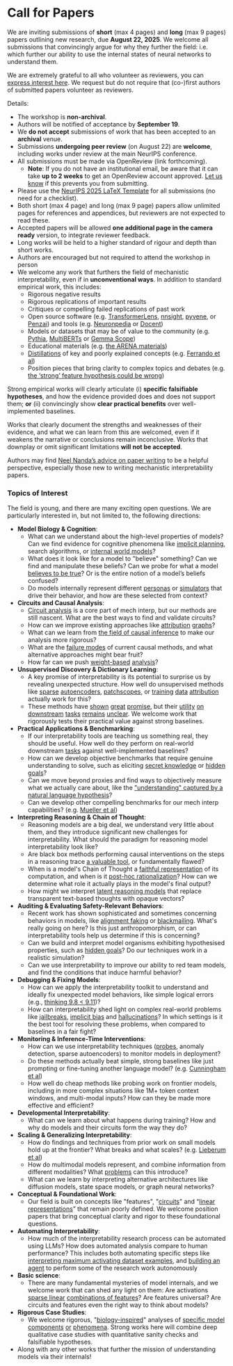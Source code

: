 # Call for Papers
We are inviting submissions of **short** (max 4 pages) and **long** (max 9 pages) papers outlining new research, due **August 22, 2025**. We welcome all submissions that convincingly argue for why they further the field: i.e. which further our ability to use the internal states of neural networks to understand them. 

We are extremely grateful to all who volunteer as reviewers, you can [express interest here](https://www.google.com/url?q=https://docs.google.com/forms/d/e/1FAIpQLSdiw1SJllzoTz_nqzDTzTOGb9DV3W_truQyh-WvYj_QGIi7Mg/viewform?usp%3Ddialog&sa=D&source=editors&ust=1753549673297037&usg=AOvVaw1ILvsYi3oZjssgaj663_Tx). We request but do not require that (co-)first authors of submitted papers volunteer as reviewers. 

Details: 
* The workshop is **non-archival**.
* Authors will be notified of acceptance by **September 19**.
* We **do not accept** submissions of work that has been accepted to an **archival** venue.
* Submissions **undergoing peer review** (on August 22) are **welcome**, including works under review at the main NeurIPS conference.
* All submissions must be made via OpenReview (link forthcoming).
  * **Note**: If you do not have an institutional email, be aware that it can take **up to 2 weeks** to get an OpenReview account approved. [Let us know](mailto:neurips2025@mechinterpworkshop.com) if this prevents you from submitting.
* Please use the [NeurIPS 2025 LaTeX Template](https://www.google.com/url?q=https://media.neurips.cc/Conferences/NeurIPS2025/Styles.zip&sa=D&source=editors&ust=1753549673298480&usg=AOvVaw2rHXB_yu5nM7YqDmxxZtW9) for all submissions (no need for a checklist).
* Both short (max 4 page) and long (max 9 page) papers allow unlimited pages for references and appendices, but reviewers are not expected to read these.
* Accepted papers will be allowed **one additional page in the camera ready** version, to integrate reviewer feedback.
* Long works will be held to a higher standard of rigour and depth than short works.
* Authors are encouraged but not required to attend the workshop in person
* We welcome any work that furthers the field of mechanistic interpretability, even if in **unconventional ways**. In addition to standard empirical work, this includes:
  * Rigorous negative results
  * Rigorous replications of important results
  * Critiques or compelling failed replications of past work
  * Open source software (e.g. [TransformerLens](https://www.google.com/url?q=https://github.com/neelnanda-io/TransformerLens&sa=D&source=editors&ust=1753549673299783&usg=AOvVaw0jUrb2pJHRI_nsKqOXXbfx), [nnsight](https://www.google.com/url?q=https://github.com/ndif-team/nnsight&sa=D&source=editors&ust=1753549673299863&usg=AOvVaw2qWKn-IYqfd-Xunkmc-qJ4), [pyvene](https://www.google.com/url?q=https://github.com/stanfordnlp/pyvene/tree/main/pyvene/models/mlp&sa=D&source=editors&ust=1753549673299942&usg=AOvVaw2MY_sU4OlYcuAHZjBDFV-u), or [Penzai](https://www.google.com/url?q=https://github.com/google-deepmind/penzai&sa=D&source=editors&ust=1753549673300023&usg=AOvVaw08WFx7zA7FZQMFoIQmuxIz)) and tools (e.g. [Neuronpedia](https://www.google.com/url?q=http://neuronpedia.org&sa=D&source=editors&ust=1753549673300125&usg=AOvVaw3byelkQA1cmGrWZYfFb3DS) or [Docent](https://www.google.com/url?q=https://transluce.org/introducing-docent&sa=D&source=editors&ust=1753549673300208&usg=AOvVaw2qtytPrJvpoC4JLl-WTkUH))
  * Models or datasets that may be of value to the community (e.g. [Pythia](https://www.google.com/url?q=https://arxiv.org/abs/2304.01373&sa=D&source=editors&ust=1753549673300366&usg=AOvVaw3DcmO7prKpvah1KKgil0W8), [MultiBERTs](https://www.google.com/url?q=https://arxiv.org/abs/2106.16163&sa=D&source=editors&ust=1753549673300432&usg=AOvVaw3ZafxOaYv7ShzbnFnOVs-V) or [Gemma Scope](https://www.google.com/url?q=https://arxiv.org/abs/2408.05147&sa=D&source=editors&ust=1753549673300505&usg=AOvVaw3hApAaJk4QzuitsjGH-enW))
  * Educational materials (e.g. [the ARENA materials](https://www.google.com/url?q=https://arena3-chapter1-transformer-interp.streamlit.app/&sa=D&source=editors&ust=1753549673300740&usg=AOvVaw3j_3dKWEhy2NnrqgEBuaui))
  * [Distillations](https://www.google.com/url?q=https://distill.pub/2017/research-debt/&sa=D&source=editors&ust=1753549673300883&usg=AOvVaw0snDLdUgf3HqYy9DzBmGUX) of key and poorly explained concepts (e.g. [Ferrando et al](https://www.google.com/url?q=https://arxiv.org/abs/2405.00208&sa=D&source=editors&ust=1753549673301007&usg=AOvVaw1iyre3y4HbVUNlmOdqiccu))
  * Position pieces that bring clarity to complex topics and debates (e.g. [the ‘strong’ feature hypothesis could be wrong](https://www.google.com/url?q=https://www.alignmentforum.org/posts/tojtPCCRpKLSHBdpn/the-strong-feature-hypothesis-could-be-wrong&sa=D&source=editors&ust=1753549673301261&usg=AOvVaw3WyGdKna9z4UcZyiIVvZNJ))

Strong empirical works will clearly articulate (i) **specific falsifiable hypotheses**, and how the evidence provided does and does not support them; **or** (ii) convincingly show **clear practical benefits** over well-implemented baselines. 

Works that clearly document the strengths and weaknesses of their evidence, and what we can learn from this are welcomed, even if it weakens the narrative or conclusions remain inconclusive. Works that downplay or omit significant limitations **will not be accepted**. 

Authors may find [Neel Nanda’s advice on paper writing](https://www.google.com/url?q=https://www.alignmentforum.org/posts/eJGptPbbFPZGLpjsp/highly-opinionated-advice-on-how-to-write-ml-papers&sa=D&source=editors&ust=1753549673302332&usg=AOvVaw3U_TvCCw3hDhJKZ8EgPCSB) to be a helpful perspective, especially those new to writing mechanistic interpretability papers. 
### Topics of Interest
The field is young, and there are many exciting open questions. We are particularly interested in, but not limited to, the following directions: 
* **Model Biology & Cognition**:
  * What can we understand about the high-level properties of models? Can we find evidence for cognitive phenomena like [implicit planning](https://www.google.com/url?q=https://transformer-circuits.pub/2025/attribution-graphs/biology.html%23dives-poems&sa=D&source=editors&ust=1753549673303241&usg=AOvVaw0h9s178AXzQYQO7q6heP2J), search algorithms, or [internal world models](https://www.google.com/url?q=https://arxiv.org/abs/2210.13382&sa=D&source=editors&ust=1753549673303437&usg=AOvVaw1ezLOwfT44MrCUt9YFfphf)?
  * What does it look like for a model to "believe" something? Can we find and manipulate these beliefs? Can we probe for what a model [believes to be true](https://www.google.com/url?q=https://arxiv.org/abs/2310.06824&sa=D&source=editors&ust=1753549673303716&usg=AOvVaw1SsXkNNPdnXI9kW4Y5s4Hd)? Or is the entire notion of a model’s beliefs confused?
  * Do models internally represent different [personas](https://www.google.com/url?q=https://arxiv.org/abs/2406.12094&sa=D&source=editors&ust=1753549673303967&usg=AOvVaw2M5nNMfid0hoA2UyqnevUC) or [simulators](https://www.google.com/url?q=https://www.nature.com/articles/s41586-023-06647-8&sa=D&source=editors&ust=1753549673304060&usg=AOvVaw0sEqJTwe4Vy0pViT-ln5Pb) that drive their behavior, and how are these selected from context?
* **Circuits and Causal Analysis**:
  * [Circuit analysis](https://www.google.com/url?q=https://distill.pub/2020/circuits/zoom-in/&sa=D&source=editors&ust=1753549673304437&usg=AOvVaw0fgR3zgVjqiNZD4tZFw5jy) is a core part of mech interp, but our methods are still nascent. What are the best ways to find and validate circuits?
  * How can we improve existing approaches like [attribution](https://www.google.com/url?q=https://arxiv.org/abs/2406.11944&sa=D&source=editors&ust=1753549673304743&usg=AOvVaw0L1Za4QjvfAOdhdrngfuvF) [graphs](https://www.google.com/url?q=https://transformer-circuits.pub/2025/attribution-graphs/methods.html&sa=D&source=editors&ust=1753549673304827&usg=AOvVaw3wTwVxIPKi-iN28AuAAGek)?
  * What can we learn from [the field of causal inference](https://www.google.com/url?q=https://arxiv.org/abs/2407.04690&sa=D&source=editors&ust=1753549673304999&usg=AOvVaw39ZZ9kyRPFYpfj8SL_dLSc) to make our analysis more rigorous?
  * What are the [failure modes](https://www.google.com/url?q=https://arxiv.org/abs/2307.15771&sa=D&source=editors&ust=1753549673305145&usg=AOvVaw0CNJUbDeWdN11a3p9rheMb) of current causal methods, and what alternative approaches might bear fruit?
  * How far can we push [weight-based](https://www.google.com/url?q=https://arxiv.org/abs/2301.05217&sa=D&source=editors&ust=1753549673305342&usg=AOvVaw1glmz8u-6-00F7O2NNyoRW) [analysis](https://www.google.com/url?q=https://arxiv.org/abs/2410.08417&sa=D&source=editors&ust=1753549673305407&usg=AOvVaw1SD0wR0taXrb2Y6Bs2KSi-)?
* **Unsupervised Discovery & Dictionary Learning**:
  * A key promise of interpretability is its potential to surprise us by revealing unexpected structure. How well do unsupervised methods like [sparse](https://www.google.com/url?q=https://arxiv.org/abs/2103.15949&sa=D&source=editors&ust=1753549673305748&usg=AOvVaw3E6kL1HXUC8fpeF2Vez4n0) [autoencoders](https://www.google.com/url?q=https://transformer-circuits.pub/2023/monosemantic-features&sa=D&source=editors&ust=1753549673305840&usg=AOvVaw3RzMwtfEwVeHrzpxbvCpgl), [patch](https://www.google.com/url?q=https://arxiv.org/abs/2401.06102&sa=D&source=editors&ust=1753549673305927&usg=AOvVaw0q_-AaJ7fHQi1V_rVgfPwB)[scopes](https://www.google.com/url?q=https://arxiv.org/abs/2403.10949v2&sa=D&source=editors&ust=1753549673306013&usg=AOvVaw1mQmD3hi9w1lr7XOgI5VFc), or [training](https://www.google.com/url?q=https://proceedings.mlr.press/v70/koh17a?ref%3Dhttps://githubhelp.com&sa=D&source=editors&ust=1753549673306161&usg=AOvVaw3DOyMTcE-KLulXaGsRub7x) [data](https://www.google.com/url?q=https://arxiv.org/abs/2308.03296&sa=D&source=editors&ust=1753549673306253&usg=AOvVaw28PCDOsCojn8xkwVPWDskK) [attribution](https://www.google.com/url?q=https://arxiv.org/abs/2205.11482&sa=D&source=editors&ust=1753549673306333&usg=AOvVaw1mEQHC40U9frLpAwOFWRZ9) actually work for this?
  * These methods have [shown](https://www.google.com/url?q=https://transformer-circuits.pub/2024/scaling-monosemanticity/index.html&sa=D&source=editors&ust=1753549673306499&usg=AOvVaw12bkDnlnm4bQjKQuVkzVkl) [great](https://www.google.com/url?q=https://transformer-circuits.pub/2025/attribution-graphs/biology.html&sa=D&source=editors&ust=1753549673306581&usg=AOvVaw2bfD24CvIWW8Z6iyUIJ3uk) [promise](https://www.google.com/url?q=https://arxiv.org/abs/2503.10965&sa=D&source=editors&ust=1753549673306648&usg=AOvVaw3emWQdmD1OVl4Ez6GVHVMD), but their [utility](https://www.google.com/url?q=https://arxiv.org/abs/2502.16681&sa=D&source=editors&ust=1753549673306723&usg=AOvVaw1xeyx7Yv-PzboPQDxzPhKe) [on](https://www.google.com/url?q=https://www.tilderesearch.com/blog/sieve&sa=D&source=editors&ust=1753549673306784&usg=AOvVaw1CH8TKcId1L5gzbbBdl-x1) [downstream](https://www.google.com/url?q=https://arxiv.org/abs/2501.17148&sa=D&source=editors&ust=1753549673306848&usg=AOvVaw3ZUxtRN80NS8QRWyu-kCvD) [tasks](https://www.google.com/url?q=https://transformer-circuits.pub/2024/features-as-classifiers/index.html&sa=D&source=editors&ust=1753549673306936&usg=AOvVaw15U7Kip8Py8nw-0lpT66Zi) [remains](https://www.google.com/url?q=https://arxiv.org/abs/2502.04382&sa=D&source=editors&ust=1753549673307004&usg=AOvVaw0pO5G7k9qHCcb0_BnnEHkj) [unclear](https://www.google.com/url?q=https://www.alignmentforum.org/posts/4uXCAJNuPKtKBsi28/negative-results-for-saes-on-downstream-tasks&sa=D&source=editors&ust=1753549673307172&usg=AOvVaw0-NnyJIDtmiw4PYIysN6L8). We welcome work that rigorously tests their practical value against strong baselines.
* **Practical Applications & Benchmarking**:
  * If our interpretability tools are teaching us something real, they should be useful. How well do they perform on real-world downstream [tasks](https://www.google.com/url?q=https://www.lesswrong.com/posts/wGRnzCFcowRCrpX4Y/downstream-applications-as-validation-of-interpretability&sa=D&source=editors&ust=1753549673307781&usg=AOvVaw3gu3mO9kBt4o87dayV0_8W) against well-implemented baselines?
  * How can we develop objective benchmarks that require genuine understanding to solve, such as eliciting [secret knowledge](https://www.google.com/url?q=https://arxiv.org/abs/2505.14352&sa=D&source=editors&ust=1753549673308046&usg=AOvVaw2ZQkHDhrk_sucTYISrHYcd) or [hidden goals](https://www.google.com/url?q=https://arxiv.org/abs/2503.10965&sa=D&source=editors&ust=1753549673308145&usg=AOvVaw2UZvfKD7Ea6Rnifndl4Gfa)?
  * Can we move beyond proxies and find ways to objectively measure what we actually care about, like the ["understanding" captured by a natural language hypothesis](https://www.google.com/url?q=https://arxiv.org/abs/2502.04382&sa=D&source=editors&ust=1753549673308484&usg=AOvVaw0CERB3t8bCtnJCSYu9shhO)?
  * Can we develop other compelling benchmarks for our mech interp capabilities? (e.g. [Mueller et al](https://www.google.com/url?q=https://arxiv.org/abs/2504.13151&sa=D&source=editors&ust=1753549673308674&usg=AOvVaw2UsW9152u6limwkq4lL29I))
* **Interpreting Reasoning & Chain of Thought**:
  * Reasoning models are a big deal, we understand very little about them, and they introduce significant new challenges for interpretability. What should the paradigm for reasoning model interpretability look like?
  * Are black box methods performing causal interventions on the steps in a reasoning trace [a valuable tool](https://www.google.com/url?q=https://arxiv.org/abs/2506.19143&sa=D&source=editors&ust=1753549673309303&usg=AOvVaw2_zJe1puq191F8MxDpcEt9), or fundamentally flawed?
  * When is a model's Chain of Thought a [faithful representation](https://www.google.com/url?q=https://arxiv.org/abs/2305.04388&sa=D&source=editors&ust=1753549673309484&usg=AOvVaw1Hk4YIj7r286nxDGJqMPFN) of its computation, and when is it [post-hoc rationalization](https://www.google.com/url?q=https://arxiv.org/abs/2503.08679&sa=D&source=editors&ust=1753549673309603&usg=AOvVaw3hbRYWy0KKVjye8g4HfQWE)? How can we determine what role it actually plays in the model's final output?
  * How might we interpret [latent reasoning models](https://www.google.com/url?q=https://arxiv.org/abs/2412.06769&sa=D&source=editors&ust=1753549673309928&usg=AOvVaw2uidWAsQTFUwQrID43Msnr) that replace transparent text-based thoughts with opaque vectors?
* **Auditing & Evaluating Safety-Relevant Behaviors**:
  * Recent work has shown sophisticated and sometimes concerning behaviors in models, like [alignment faking](https://www.google.com/url?q=https://arxiv.org/abs/2412.14093&sa=D&source=editors&ust=1753549673310314&usg=AOvVaw1LL6xgS85kjmcq6c7BpURm) or [blackmailing](https://www.google.com/url?q=https://www.anthropic.com/research/agentic-misalignment&sa=D&source=editors&ust=1753549673310406&usg=AOvVaw0exvajZ6mvVm-Q90fXs11y). What's really going on here? Is this just anthropomorphism, or can interpretability tools help us determine if this is concerning?
  * Can we build and interpret model organisms exhibiting hypothesised properties, such as [hidden goals](https://www.google.com/url?q=https://arxiv.org/abs/2503.10965&sa=D&source=editors&ust=1753549673310716&usg=AOvVaw1sJNTW81HKxUKTBXoE-Ies)? Do our techniques work in a realistic simulation?
  * Can we use interpretability to improve our ability to red team models, and find the conditions that induce harmful behavior?
* **Debugging & Fixing Models**:
  * How can we apply the interpretability toolkit to understand and ideally fix unexpected model behaviors, like simple logical errors (e.g., [thinking 9.8 < 9.11](https://www.google.com/url?q=https://transluce.org/observability-interface&sa=D&source=editors&ust=1753549673311346&usg=AOvVaw0wvzJQzrY13nfrVt4M0Erk))?
  * How can interpretability shed light on complex real-world problems like [jailbreaks](https://www.google.com/url?q=https://transformer-circuits.pub/2025/attribution-graphs/biology.html%23dives-jailbreak&sa=D&source=editors&ust=1753549673311664&usg=AOvVaw3pjnBXci30fJjbtx6c4-Qp), [implicit bias](https://www.google.com/url?q=https://arxiv.org/abs/2506.10922&sa=D&source=editors&ust=1753549673311804&usg=AOvVaw0EWng7CczrNNplhLTdAe3B) and [hallucinations](https://www.google.com/url?q=https://arxiv.org/abs/2411.14257&sa=D&source=editors&ust=1753549673311946&usg=AOvVaw2GPutSSj3TyavI4PcVIpst)? In which settings is it the best tool for resolving these problems, when compared to baselines in a fair fight?
* **Monitoring & Inference-Time Interventions**:
  * How can we use interpretability techniques ([probes](https://www.google.com/url?q=https://arxiv.org/abs/2102.12452&sa=D&source=editors&ust=1753549673312477&usg=AOvVaw0A1BG0l0hN92FWbKg1xKw3), anomaly detection, sparse autoencoders) to monitor models in deployment?
  * Do these methods actually beat simple, strong baselines like just prompting or fine-tuning another language model? (e.g. [Cunningham et al](https://www.google.com/url?q=https://alignment.anthropic.com/2025/cheap-monitors/&sa=D&source=editors&ust=1753549673312796&usg=AOvVaw1ZeI-fLIxVQsc69v8HGNjn))
  * How well do cheap methods like probing work on frontier models, including in more complex situations like 1M+ token context windows, and multi-modal inputs? How can they be made more effective and efficient?
* **Developmental Interpretability**:
  * What can we learn about what happens during training? How and why do models and their circuits form the way they do?
* **Scaling & Generalizing Interpretability**:
  * How do findings and techniques from prior work on small models hold up at the frontier? What breaks and what scales? (e.g. [Lieberum et al](https://www.google.com/url?q=https://arxiv.org/abs/2307.09458&sa=D&source=editors&ust=1753549673313655&usg=AOvVaw29MrDo_X4mqoCpC8QOBvBG))
  * How do multimodal models represent, and combine information from different modalities? What [problems](https://www.google.com/url?q=https://openreview.net/pdf?id%3DVUhRdZp8ke&sa=D&source=editors&ust=1753549673313866&usg=AOvVaw0dChQ_rSTh9GYeFfhrvYyb) can this introduce?
  * What can we learn by interpreting alternative architectures like diffusion models, state space models, or graph neural networks?
* **Conceptual & Foundational Work**:
  * Our field is built on concepts like "features", "[circuits](https://www.google.com/url?q=https://distill.pub/2020/circuits/zoom-in/&sa=D&source=editors&ust=1753549673314327&usg=AOvVaw2HfutyCzpdEMxvu3ZaC8kC)" and “[linear representations](https://www.google.com/url?q=https://transformer-circuits.pub/2024/july-update/index.html%23linear-representations&sa=D&source=editors&ust=1753549673314441&usg=AOvVaw3A5sEyb4z0mO-TYZjHA5Dx)” that remain poorly defined. We welcome position papers that bring conceptual clarity and rigor to these foundational questions.
* **Automating Interpretability**:
  * How much of the interpretability research process can be automated using LLMs? How does automated analysis compare to human performance? This includes both automating specific steps like [interpreting maximum activating dataset examples](https://www.google.com/url?q=https://openaipublic.blob.core.windows.net/neuron-explainer/paper/index.html&sa=D&source=editors&ust=1753549673315188&usg=AOvVaw2GG92OQTsAP-fjKB-Gxasx), and [building an agent](https://www.google.com/url?q=https://arxiv.org/abs/2404.14394&sa=D&source=editors&ust=1753549673315275&usg=AOvVaw1JW7SPtvt1SZDgwKE_dpME) to perform some of the research work autonomously
* **Basic science**:
  * There are many fundamental mysteries of model internals, and we welcome work that can shed any light on them: Are activations [sparse linear](https://www.google.com/url?q=https://arxiv.org/abs/1601.03764&sa=D&source=editors&ust=1753549673315645&usg=AOvVaw3-Fta5ZVJ917hJ4_G4Syho) [combinations of features](https://www.google.com/url?q=https://transformer-circuits.pub/2022/toy_model/index.html&sa=D&source=editors&ust=1753549673315772&usg=AOvVaw21YgoPloHQPIrDsNQQ9Bsd)? Are features universal? Are circuits and features even the right way to think about models?
* **Rigorous Case Studies**:
  * We welcome rigorous, "[biology-inspired](https://www.google.com/url?q=https://distill.pub/2020/circuits/curve-circuits/&sa=D&source=editors&ust=1753549673316202&usg=AOvVaw3w8pLCFx8q2ND6ipZqPEbX)" analyses of [specific model](https://www.google.com/url?q=https://arxiv.org/abs/2310.04625&sa=D&source=editors&ust=1753549673316298&usg=AOvVaw1MtWducdgfkNJriEdoMXJ1) [components](https://www.google.com/url?q=https://transformer-circuits.pub/2024/scaling-monosemanticity/index.html&sa=D&source=editors&ust=1753549673316387&usg=AOvVaw0YuRylusiSPp7FYnkh-Fc6) [or](https://www.google.com/url?q=https://arxiv.org/abs/2305.01610&sa=D&source=editors&ust=1753549673316449&usg=AOvVaw0inn75DFEg78PLYHKbTejY) [phenomena](https://www.google.com/url?q=https://arxiv.org/abs/2306.09346&sa=D&source=editors&ust=1753549673316512&usg=AOvVaw0EN1hg5ukDK7Fbu6YOqCXX). Strong works here will combine deep qualitative case studies with quantitative sanity checks and falsifiable hypotheses.
* Along with any other works that further the mission of understanding models via their internals!
